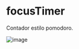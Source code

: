 # focusTimer

Contador estilo pomodoro.

![image](https://user-images.githubusercontent.com/105174300/221437143-45385aae-5732-42d4-8aa6-687413e4ae8c.png)
